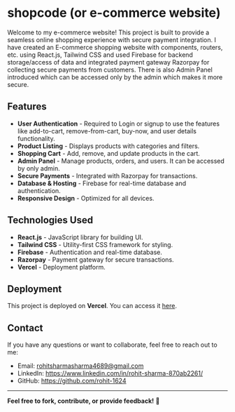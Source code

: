 # shopcode (or e-commerce website)
Welcome to my e-commerce website! This project is built to provide a seamless online shopping experience with secure payment integration.
I have created an E-commerce shopping website with components, routers, etc. using React.js, Tailwind CSS and used Firebase for backend storage/access of data and integrated payment gateway Razorpay for collecting secure payments from customers. There is also Admin Panel introduced which can be accessed only by the admin which makes it more secure.

## Features
- **User Authentication** - Required to Login or signup to use the features like add-to-cart, remove-from-cart, buy-now, and user details functionality.
- **Product Listing** - Displays products with categories and filters.
- **Shopping Cart** - Add, remove, and update products in the cart.
- **Admin Panel** - Manage products, orders, and users. It can be accessed by only admin.
- **Secure Payments** - Integrated with Razorpay for transactions.
- **Database & Hosting** - Firebase for real-time database and authentication.
- **Responsive Design** - Optimized for all devices.

## Technologies Used
- **React.js** - JavaScript library for building UI.
- **Tailwind CSS** - Utility-first CSS framework for styling.
- **Firebase** - Authentication and real-time database.
- **Razorpay** - Payment gateway for secure transactions.
- **Vercel** - Deployment platform.

## Deployment
This project is deployed on **Vercel**. You can access it [here](your-live-link.com).

## Contact
If you have any questions or want to collaborate, feel free to reach out to me:
- Email: rohitsharmasharma4689@gmail.com
- LinkedIn: https://www.linkedin.com/in/rohit-sharma-870ab2261/
- GitHub: https://github.com/rohit-1624

---
**Feel free to fork, contribute, or provide feedback!** 🚀

